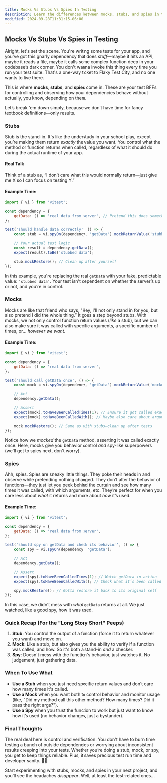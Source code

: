 ```yaml
---
title: Mocks Vs Stubs Vs Spies In Testing
description: Learn the differences between mocks, stubs, and spies in testing.
modified: 2024-09-28T11:31:15-06:00
---
```


## Mocks Vs Stubs Vs Spies in Testing

Alright, let's set the scene. You're writing some tests for your app, and you've got this gnarly dependency that does _stuff_—maybe it hits an API, maybe it reads a file, maybe it calls some complex function deep in your codebase’s dark corner. You don't wanna invoke this thing every time you run your test suite. That's a one-way ticket to Flaky Test City, and no one wants to live there.

This is where **mocks**, **stubs**, and **spies** come in. These are your test BFFs for controlling and observing how your dependencies behave without actually, you know, depending on them.

Let’s break 'em down simply, because we don’t have time for fancy textbook definitions—only results.

### Stubs

Stub is the stand-in. It's like the understudy in your school play, except you’re making them return _exactly_ the value you want. You control what the method or function returns when called, regardless of what it should do during the actual runtime of your app.

#### Real Talk

Think of a stub as, “I don’t care what this would normally return—just give me X so I can focus on testing Y.”

#### Example Time:

```javascript
import { vi } from 'vitest';

const dependency = {
	getData: () => 'real data from server', // Pretend this does something real expensive.
};

test('should handle data correctly', () => {
	const stub = vi.spyOn(dependency, 'getData').mockReturnValue('stubbed data');

	// Your actual test logic
	const result = dependency.getData();
	expect(result).toBe('stubbed data');

	stub.mockRestore(); // Clean up after yourself
});
```

In this example, you're replacing the real `getData` with your fake, predictable value: `'stubbed data'`. Your test isn't dependent on whether the server’s up or not, and you’re in control.

### Mocks

Mocks are like that friend who says, "Hey, I'll not only stand in for you, but also pretend I did the whole thing.” It goes a step beyond stubs. With mocks, we not only control function return values (_like_ a stub), but we can also make sure it was called with specific arguments, a specific number of times, or… _however we want_.

#### Example Time:

```javascript
import { vi } from 'vitest';

const dependency = {
	getData: () => 'real data from server',
};

test('should call getData once', () => {
	const mock = vi.spyOn(dependency, 'getData').mockReturnValue('mocked data');

	// Act
	dependency.getData();

	// Assert
	expect(mock).toHaveBeenCalledTimes(1); // Ensure it got called exactly once
	expect(mock).toHaveBeenCalledWith(); // Maybe also care about arguments?

	mock.mockRestore(); // Same as with stubs—clean up after tests
});
```

Notice how we _mocked_ the `getData` method, asserting it was called exactly once. Here, mocks give you behavior control _and_ spy-like superpowers (we'll get to spies next, don't worry).

### Spies

Ahh, spies. Spies are sneaky little things. They poke their heads in and observe while pretending nothing changed. They don’t alter the behavior of functions—they just let you peek behind the curtain and see how many times it was called, with which arguments, etc. They’re perfect for when you care less about _what_ it returns and more about _how_ it’s used.

#### Example Time:

```javascript
import { vi } from 'vitest';

const dependency = {
	getData: () => 'real data from server',
};

test('should spy on getData and check its behavior', () => {
	const spy = vi.spyOn(dependency, 'getData');

	// Act
	dependency.getData();

	// Assert
	expect(spy).toHaveBeenCalledTimes(1); // Watch getData in action
	expect(spy).toHaveBeenCalledWith(); // Check what it’s been called with

	spy.mockRestore(); // Gotta restore it back to its original self
});
```

In this case, we didn’t mess with _what_ `getData` returns at all. We just watched, like a good spy, how it was used.

### Quick Recap (For the "Long Story Short" Peeps)

1. **Stub**: You control the output of a function (force it to return whatever you want) and move on.
2. **Mock**: Like a stub, but also gives you the ability to verify if a function was called, and how. So it's both a stand-in _and_ a checker.
3. **Spy**: Doesn't mess with the function's behavior, just watches it. No judgement, just gathering data.

### When To Use What

- **Use a Stub** when you just need specific return values and don’t care how many times it's called.
- **Use a Mock** when you want both to control behavior and monitor usage (like, "Did my method call this other method? How many times? Did it pass the right args?").
- **Use a Spy** when you trust the function to work but just want to know how it’s used (no behavior changes, just a bystander).

### Final Thoughts

The real deal here is control and verification. You don't have to burn time testing a bunch of outside dependencies or worrying about inconsistent results creeping into your tests. Whether you’re doing a stub, mock, or spy, you get to keep things reliable. Plus, it saves precious test run time and developer sanity. 🧠💡

Start experimenting with stubs, mocks, and spies in your next project, and you’ll see the headaches _disappear_. Well, at least the test-related ones…

```ts

```
